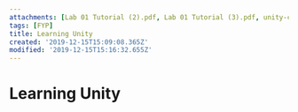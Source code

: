 ```yaml
---
attachments: [Lab 01 Tutorial (2).pdf, Lab 01 Tutorial (3).pdf, unity-cheat-sheet.pdf]
tags: [FYP]
title: Learning Unity
created: '2019-12-15T15:09:08.365Z'
modified: '2019-12-15T15:16:32.655Z'
---
```


# Learning Unity
